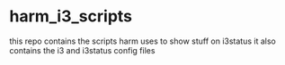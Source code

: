 # harm_i3_scripts
this repo contains the scripts harm uses to show stuff on i3status
it also contains the i3 and i3status config files